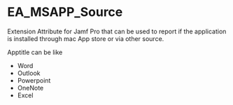 # EA_MSAPP_Source
Extension Attribute for Jamf Pro that can be used to report if the application is installed through mac App store or via other source. 

Apptitle can be like
- Word
- Outlook
- Powerpoint
- OneNote
- Excel
